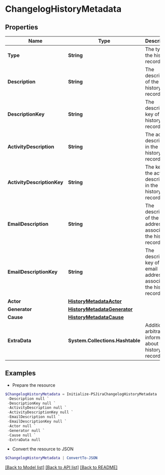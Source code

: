 # ChangelogHistoryMetadata
## Properties

Name | Type | Description | Notes
------------ | ------------- | ------------- | -------------
**Type** | **String** | The type of the history record. | [optional] 
**Description** | **String** | The description of the history record. | [optional] 
**DescriptionKey** | **String** | The description key of the history record. | [optional] 
**ActivityDescription** | **String** | The activity described in the history record. | [optional] 
**ActivityDescriptionKey** | **String** | The key of the activity described in the history record. | [optional] 
**EmailDescription** | **String** | The description of the email address associated the history record. | [optional] 
**EmailDescriptionKey** | **String** | The description key of the email address associated the history record. | [optional] 
**Actor** | [**HistoryMetadataActor**](HistoryMetadataActor.md) |  | [optional] 
**Generator** | [**HistoryMetadataGenerator**](HistoryMetadataGenerator.md) |  | [optional] 
**Cause** | [**HistoryMetadataCause**](HistoryMetadataCause.md) |  | [optional] 
**ExtraData** | **System.Collections.Hashtable** | Additional arbitrary information about the history record. | [optional] 

## Examples

- Prepare the resource
```powershell
$ChangelogHistoryMetadata = Initialize-PSJiraChangelogHistoryMetadata  -Type null `
 -Description null `
 -DescriptionKey null `
 -ActivityDescription null `
 -ActivityDescriptionKey null `
 -EmailDescription null `
 -EmailDescriptionKey null `
 -Actor null `
 -Generator null `
 -Cause null `
 -ExtraData null
```

- Convert the resource to JSON
```powershell
$ChangelogHistoryMetadata | ConvertTo-JSON
```

[[Back to Model list]](../README.md#documentation-for-models) [[Back to API list]](../README.md#documentation-for-api-endpoints) [[Back to README]](../README.md)

